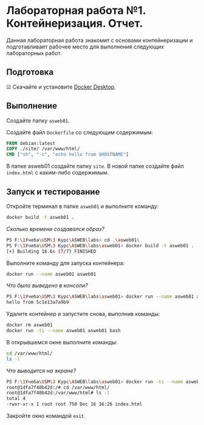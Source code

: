 # Лабораторная работа №1. Контейнеризация. Отчет.

Данная лабораторная работа знакомит с основами контейнеризации и подготавливает рабочее место
для выполнения следующих лабораторных работ.

## Подготовка

&#9745; Скачайте и установите [Docker Desktop](https://www.docker.com/products/docker-desktop/).

## Выполнение

Создайте папку `asweb01`.

Создайте файл `Dockerfile` со следующим содержимым:

```dockerfile
FROM debian:latest
COPY ./site/ /var/www/html/
CMD ["sh", "-c", "echo hello from $HOSTNAME"]
```

В папке asweb01 создайте папку `site`. В новой папке создайте файл `index.html` с каким-либо
содержимым.

## Запуск и тестирование

Откройте терминал в папке `asweb01` и выполните команду:

```bash
docker build -t asweb01 .
```

_Сколько времени создавался образ?_
```bash
PS F:\1Учеба\USM\3 Курс\ASWEB\labs> cd .\asweb01\
PS F:\1Учеба\USM\3 Курс\ASWEB\labs\asweb01> docker build -t asweb01 .
[+] Building 16.6s (7/7) FINISHED 
```

Выполните команду для запуска контейнера:

```bash
docker run --name asweb01 asweb01
```

_Что было выведено в консоли?_
```bash
PS F:\1Учеба\USM\3 Курс\ASWEB\labs\asweb01> docker run --name asweb01 asweb01
hello from 5c1e13a7a9b9
```

Удалите контейнер и запустите снова, выполнив команды:

```bash
docker rm asweb01
docker run -ti --name asweb01 asweb01 bash
```

В открывшемся окне выполните команды:

```bash
cd /var/www/html/
ls -l
```

_Что выводится на экране?_

```bash
PS F:\1Учеба\USM\3 Курс\ASWEB\labs\asweb01> docker run -ti --name asweb01 asweb01 bash
root@1dfa7f40b42d:/# cd /var/www/html/
root@1dfa7f40b42d:/var/www/html# ls -l
total 4
-rwxr-xr-x 1 root root 750 Dec 16 16:26 index.html
```

Закройте окно командой `exit`.
